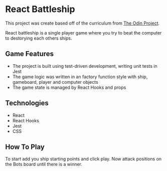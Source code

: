 # React Battleship

This project was create based off of the curriculum from [The Odin Project](https://www.theodinproject.com/courses/javascript/lessons/battleship?ref=lnav).

React battleship is a single player game where you try to beat the computer to destorying each others ships.

## Game Features

-   The project is built using test-driven development, writing unit tests in Jest
-   The game logic was written in an factory function style with ship, gameboard, player and computer objects
-   The game state is managed by React Hooks and props

## Technologies

-   React
-   React Hooks
-   Jest
-   CSS

## How To Play

To start add you ship starting points and click play. Now attack positions on the Bots board until there is a winner.
